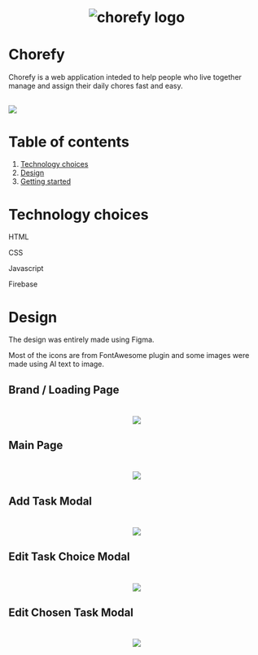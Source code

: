 <h1 align="center">
    <img src="./assets/logo-chorefy.png" alt="chorefy logo">
</h1>

# Chorefy
Chorefy is a web application inteded to help people who live together manage and assign their daily chores fast and easy.

## <img src="https://img.shields.io/static/v1?label=Status&message=Work in progress&color=orange">

# Table of contents
1. [Technology choices](#technology-choices)
2. [Design](#design)
3. [Getting started](#getting-started)

# Technology choices
HTML

CSS

Javascript

Firebase

# Design
The design was entirely made using Figma.

Most of the icons are from FontAwesome plugin and some images were made using AI text to image.

## Brand / Loading Page
<h1 align="center">
    <img src="./design/home.png">
</h1>

## Main Page
<h1 align="center">
    <img src="./design/tasks.png">
</h1>

## Add Task Modal
<h1 align="center">
    <img src="./design/add-task-modal.png">
</h1>

## Edit Task Choice Modal
<h1 align="center">
    <img src="./design/edit-task-modal.png">
</h1>

## Edit Chosen Task Modal
<h1 align="center">
    <img src="./design/edit-task-modal-chosen.png">
</h1>